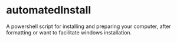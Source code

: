 # automatedInstall
A powershell script for installing and preparing your computer, after formatting or want to facilitate windows installation.
